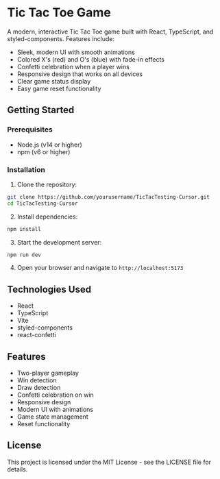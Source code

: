 # Tic Tac Toe Game

A modern, interactive Tic Tac Toe game built with React, TypeScript, and styled-components. Features include:

- Sleek, modern UI with smooth animations
- Colored X's (red) and O's (blue) with fade-in effects
- Confetti celebration when a player wins
- Responsive design that works on all devices
- Clear game status display
- Easy game reset functionality

## Getting Started

### Prerequisites

- Node.js (v14 or higher)
- npm (v6 or higher)

### Installation

1. Clone the repository:
```bash
git clone https://github.com/yourusername/TicTacTesting-Cursor.git
cd TicTacTesting-Cursor
```

2. Install dependencies:
```bash
npm install
```

3. Start the development server:
```bash
npm run dev
```

4. Open your browser and navigate to `http://localhost:5173`

## Technologies Used

- React
- TypeScript
- Vite
- styled-components
- react-confetti

## Features

- Two-player gameplay
- Win detection
- Draw detection
- Confetti celebration on win
- Responsive design
- Modern UI with animations
- Game state management
- Reset functionality

## License

This project is licensed under the MIT License - see the LICENSE file for details.
